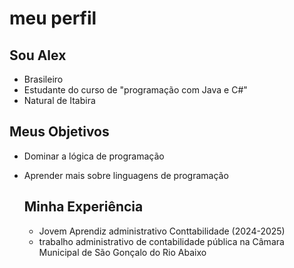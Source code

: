 # meu perfil 

## Sou Alex

- Brasileiro
- Estudante do curso de "programação com Java e C#"
- Natural de Itabira

## Meus Objetivos

- Dominar a lógica de programação
- Aprender mais sobre linguagens de programação

  ## Minha Experiência

  - Jovem Aprendiz administrativo Conttabilidade (2024-2025)
  - trabalho administrativo de contabilidade pública na Câmara Municipal de São Gonçalo do Rio Abaixo
